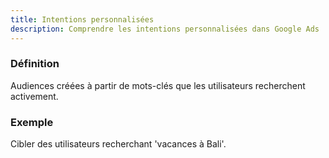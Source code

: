 ```yaml
---
title: Intentions personnalisées
description: Comprendre les intentions personnalisées dans Google Ads
---
```


### Définition
Audiences créées à partir de mots-clés que les utilisateurs recherchent activement.

### Exemple
Cibler des utilisateurs recherchant 'vacances à Bali'.